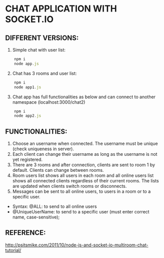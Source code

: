 # CHAT APPLICATION WITH SOCKET.IO

## DIFFERENT VERSIONS:
1. Simple chat with user list: 
```js
    npm i
    node app.js
```
2. Chat has 3 rooms and user list:
```js
    npm i
    node app1.js
```
3. Chat app has full functionalities as below and can connect to another namespace (localhost:3000/chat2)
```js
    npm i
    node app2.js
```

## FUNCTIONALITIES:
1. Choose an username when connected. The username must be unique (check uniqueness in server).
2. Each client can change their username as long as the username is not yet registered.
3. There are 3 rooms and after connection, clients are sent to room 1 by default. Clients can change between rooms.
4. Room users list shows all users in each room and all online users list shows all connected clients regardless of their current rooms. The lists are updated when clients switch rooms or disconnects.
5. Messages can be sent to all online users, to users in a room or to a specific user.
* Syntax: @ALL: to send to all online users
* @UniqueUserName: to send to a specific user (must enter correct name, case-sensitive);  

## REFERENCE:
http://psitsmike.com/2011/10/node-js-and-socket-io-multiroom-chat-tutorial/
